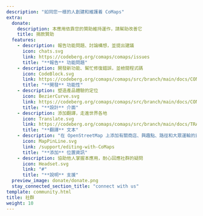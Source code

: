 ```yaml
---
description: "如同您一樣的人創建和維護着 CoMaps"
extra:
  donate:
    description: 本應用依靠您的贊助維持運作，請幫助改善它
    title: 捐款贊助
  features:
    - description: 報告功能問題、討論構想，並提出建議
      icon: chats.svg
      link: https://codeberg.org/comaps/comaps/issues
      title: "**報告** 功能問題"
    - description: 開發新功能、幫忙修復錯誤，並檢閱程式碼
      icon: CodeBlock.svg
      link: https://codeberg.org/comaps/comaps/src/branch/main/docs/CONTRIBUTING.md
      title: "**開發** 功能性"
    - description: 塑造產品體驗的定位
      icon: BezierCurve.svg
      link: https://codeberg.org/comaps/comaps/src/branch/main/docs/CONTRIBUTING.md
      title: "**設計** 介面"
    - description: 添加翻譯，走進世界各地
      icon: Translate.svg
      link: https://codeberg.org/comaps/comaps/src/branch/main/docs/TRANSLATIONS.md
      title: "**翻譯** 文本"
    - description: "在 OpenStreetMap 上添加有關商店、興趣點、路徑和大眾運輸的資訊"
      icon: MapPinLine.svg
      link: /support/editing-with-CoMaps
      title: "**添加** 位置資訊"
    - description: 協助他人掌握本應用，耐心回應社群的疑問
      icon: Headset.svg
      link: "#"
      title: "**說明** 支援"
  preview_image: donate/donate.png
  stay_connected_section_title: "connect with us"
template: community.html
title: 社群
weight: 10
---
```

